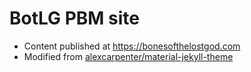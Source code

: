 # BotLG PBM site

 - Content published at https://bonesofthelostgod.com
 - Modified from [alexcarpenter/material-jekyll-theme](https://github.com/alexcarpenter/material-jekyll-theme)